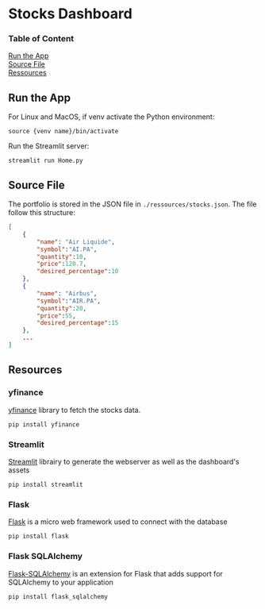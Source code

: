 # Stocks Dashboard

### Table of Content

[Run the App](#run-the-app)   
[Source File](#source-file)  
[Ressources](#Ressources)   


## Run the App

For Linux and MacOS, if venv activate the Python environment:

``` source {venv name}/bin/activate ```

Run the Streamlit server:  

``` streamlit run Home.py ```

## Source File

The portfolio is stored in the JSON file in ``` ./ressources/stocks.json ```. The file follow this structure:

```json
[
    {   
        "name": "Air Liquide",
        "symbol":"AI.PA",
        "quantity":10,
        "price":120.7,
        "desired_percentage":10
    },
    {   
        "name": "Airbus",
        "symbol":"AIR.PA",
        "quantity":20,
        "price":55,
        "desired_percentage":15
    },
    ...
]
```

## Resources 

### yfinance

[yfinance](https://github.com/ranaroussi/yfinance) library to fetch the stocks data.

``` pip install yfinance ```

### Streamlit

[Streamlit](https://streamlit.io) librairy to generate the webserver as well as the dashboard's assets

``` pip install streamlit ```

### Flask

[Flask](https://flask.palletsprojects.com/en/2.1.x/) is a micro web framework used to connect with the database

``` pip install flask ```

### Flask SQLAlchemy

[Flask-SQLAlchemy](https://flask-sqlalchemy.palletsprojects.com/en/2.x/) is an extension for Flask that adds support for SQLAlchemy to your application

``` pip install flask_sqlalchemy ```
